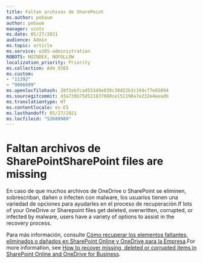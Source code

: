 ```yaml
---
title: Faltan archivos de SharePoint
ms.author: pebaum
author: pebaum
manager: scotv
ms.date: 05/27/2021
audience: Admin
ms.topic: article
ms.service: o365-administration
ROBOTS: NOINDEX, NOFOLLOW
localization_priority: Priority
ms.collection: Adm_O365
ms.custom:
- "11392"
- "9006699"
ms.openlocfilehash: 28f2ebfca4553d9e039c38d22b3c194cf7e65094
ms.sourcegitcommit: d3a739b75d521837660ce151190a7e232e4eeadb
ms.translationtype: HT
ms.contentlocale: es-ES
ms.lasthandoff: 05/27/2021
ms.locfileid: "52689989"
---
```

# <a name="sharepoint-files-are-missing"></a><span data-ttu-id="97a40-102">Faltan archivos de SharePoint</span><span class="sxs-lookup"><span data-stu-id="97a40-102">SharePoint files are missing</span></span>

<span data-ttu-id="97a40-103">En caso de que muchos archivos de OneDrive o SharePoint se eliminen, sobrescriban, dañen o infecten con malware, los usuarios tienen una variedad de opciones para ayudarles en el proceso de recuperación.</span><span class="sxs-lookup"><span data-stu-id="97a40-103">If lots of your OneDrive or Sharepoint files get deleted, overwritten, corrupted, or infected by malware, users have a variety of options to assist in the recovery process.</span></span>

<span data-ttu-id="97a40-104">Para más información, consulte [Cómo recuperar los elementos faltantes, eliminados o dañados en SharePoint Online y OneDrive para la Empresa](https://go.microsoft.com/fwlink/?linkid=2110774).</span><span class="sxs-lookup"><span data-stu-id="97a40-104">For more information, see [How to recover missing, deleted or corrupted items in SharePoint Online and OneDrive for Business](https://go.microsoft.com/fwlink/?linkid=2110774).</span></span>
